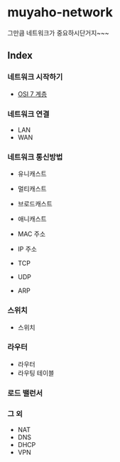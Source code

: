 # muyaho-network
그만큼 네트워크가 중요하시단거지~~~


## Index
### 네트워크 시작하기

- [OSI 7 계층](OSI%207%20계층.md)

### 네트워크 연결

- LAN
- WAN

### 네트워크 통신방법

- 유니캐스트
- 멀티캐스트
- 브로드캐스트
- 애니캐스트

- MAC 주소
- IP 주소
- TCP
- UDP
- ARP

### 스위치

- 스위치

### 라우터

- 라우터
- 라우팅 테이블

### 로드 밸런서

### 그 외

- NAT
- DNS
- DHCP
- VPN
